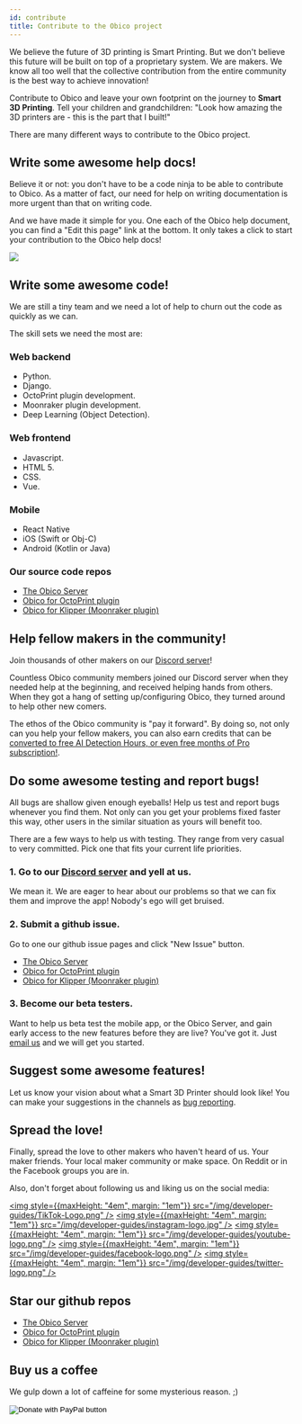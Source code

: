 ```yaml
---
id: contribute
title: Contribute to the Obico project
---
```


We believe the future of 3D printing is Smart Printing. But we don't believe this future will be built on top of a proprietary system. We are makers. We know all too well that the collective contribution from the entire community is the best way to achieve innovation!

Contribute to Obico and leave your own footprint on the journey to **Smart 3D Printing**. Tell your children and grandchildren: "Look how amazing the 3D printers are - this is the part that I built!"

There are many different ways to contribute to the Obico project.

## Write some awesome help docs!

Believe it or not: you don't have to be a code ninja to be able to contribute to Obico. As a matter of fact, our need for help on writing documentation is more urgent than that on writing code.

And we have made it simple for you. One each of the Obico help document, you can find a "Edit this page" link at the bottom. It only takes a click to start your contribution to the Obico help docs!

![](/img/developer-guides/edit-help-doc.jpg)

## Write some awesome code!

We are still a tiny team and we need a lot of help to churn out the code as quickly as we can.

The skill sets we need the most are:

### Web backend

- Python.
- Django.
- OctoPrint plugin development.
- Moonraker plugin development.
- Deep Learning (Object Detection).

### Web frontend

- Javascript.
- HTML 5.
- CSS.
- Vue.

### Mobile

- React Native
- iOS (Swift or Obj-C)
- Android (Kotlin or Java)

### Our source code repos

- [The Obico Server](https://github.com/TheSpaghettiDetective/obico-server)
- [Obico for OctoPrint plugin](https://github.com/TheSpaghettiDetective/OctoPrint-Obico)
- [Obico for Klipper (Moonraker plugin)](https://github.com/TheSpaghettiDetective/moonraker-obico)

## Help fellow makers in the community!

Join thousands of other makers on our [Discord server](https://obico.io/discord)!

Countless Obico community members joined our Discord server when they needed help at the beginning, and received helping hands from others. When they got a hang of setting up/configuring Obico, they turned around to help other new comers.

The ethos of the Obico community is "pay it forward". By doing so, not only can you help your fellow makers, you can also earn credits that can be [converted to free AI Detection Hours, or even free months of Pro subscription!](https://www.obico.io/blog/2021/03/24/get-involved-and-get-detective-hours/#help-reputation-tell-me-more).

## Do some awesome testing and report bugs!

All bugs are shallow given enough eyeballs! Help us test and report bugs whenever you find them. Not only can you get your problems fixed faster this way, other users in the similar situation as yours will benefit too.

There are a few ways to help us with testing. They range from very casual to very committed. Pick one that fits your current life priorities.

### 1. Go to our [Discord server](https://obico.io/discord) and yell at us.

We mean it. We are eager to hear about our problems so that we can fix them and improve the app! Nobody's ego will get bruised.

### 2. Submit a github issue.

Go to one our github issue pages and click "New Issue" button.

- [The Obico Server](https://github.com/TheSpaghettiDetective/obico-server/issues)
- [Obico for OctoPrint plugin](https://github.com/TheSpaghettiDetective/OctoPrint-Obico/issues)
- [Obico for Klipper (Moonraker plugin)](https://github.com/TheSpaghettiDetective/moonraker-obico/issues)

### 3. Become our beta testers.

Want to help us beta test the mobile app, or the Obico Server, and gain early access to the new features before they are live? You've got it. Just [email us](mailto:support@obico.io) and we will get you started.

## Suggest some awesome features!

Let us know your vision about what a Smart 3D Printer should look like! You can make your suggestions in the channels as [bug reporting](#do-some-awesome-testing-and-report-bugs).

## Spread the love!

Finally, spread the love to other makers who haven't heard of us. Your maker friends. Your local maker community or make space. On Reddit or in the Facebook groups you are in.

Also, don't forget about following us and liking us on the social media:

<a href="https://www.tiktok.com/@obico.io"><img style={{maxHeight: "4em", margin: "1em"}} src="/img/developer-guides/TikTok-Logo.png" /></a>
<a href="https://www.instagram.com/obico.io/"><img style={{maxHeight: "4em", margin: "1em"}} src="/img/developer-guides/instagram-logo.jpg" /></a>
<a href="https://www.youtube.com/channel/UCbAJcR6t5lrdZ1JXjPPRjGA"><img style={{maxHeight: "4em", margin: "1em"}} src="/img/developer-guides/youtube-logo.png" /></a>
<a href="https://www.facebook.com/obico.io/"><img style={{maxHeight: "4em", margin: "1em"}} src="/img/developer-guides/facebook-logo.png" /></a>
<a href="https://twitter.com/obico_io"><img style={{maxHeight: "4em", margin: "1em"}} src="/img/developer-guides/twitter-logo.png" /></a>

## Star our github repos

- [The Obico Server](https://github.com/TheSpaghettiDetective/obico-server/)
- [Obico for OctoPrint plugin](https://github.com/TheSpaghettiDetective/OctoPrint-Obico/)
- [Obico for Klipper (Moonraker plugin)](https://github.com/TheSpaghettiDetective/moonraker-obico/)

## Buy us a coffee

We gulp down a lot of caffeine for some mysterious reason. ;)

<form action="https://www.paypal.com/donate" method="post" target="_top">
<input type="hidden" name="hosted_button_id" value="6MWLR4UJPJFGY" />
<input type="image" src="https://www.paypalobjects.com/en_US/i/btn/btn_donateCC_LG.gif" border="0" name="submit" title="PayPal - The safer, easier way to pay online!" alt="Donate with PayPal button" />
<img alt="" border="0" src="https://www.paypal.com/en_US/i/scr/pixel.gif" width="1" height="1" />
</form>